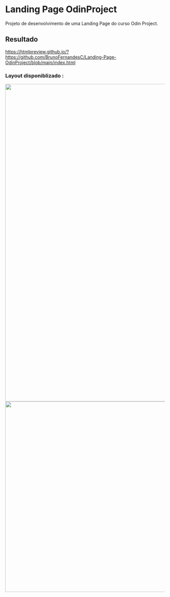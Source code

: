 # Landing Page OdinProject

Projeto de desenvolvimento de uma Landing Page do curso Odin Project.

## Resultado 

https://htmlpreview.github.io/?https://github.com/BrunoFernandesC/Landing-Page-OdinProject/blob/main/index.html

### Layout disponiblizado :

<img src="https://cdn.statically.io/gh/TheOdinProject/curriculum/main/foundations/html_css/project/odin-project.png" height="1000">

<img src="https://cdn.statically.io/gh/TheOdinProject/curriculum/main/foundations/html_css/project/colors_and_stuff.png" height="600" >
